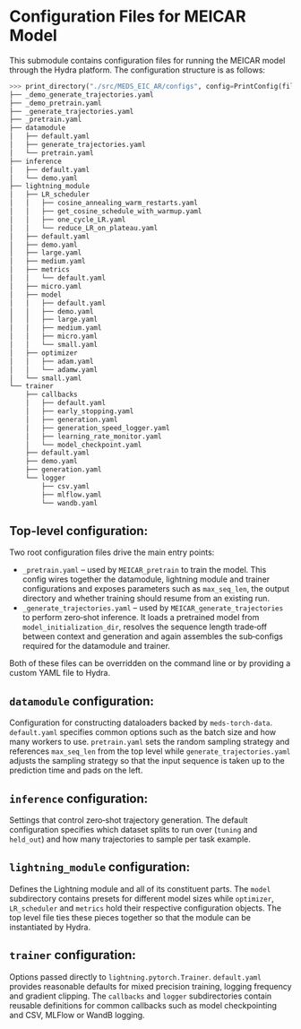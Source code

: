 # Configuration Files for MEICAR Model

This submodule contains configuration files for running the MEICAR model through the Hydra platform. The
configuration structure is as follows:

```python
>>> print_directory("./src/MEDS_EIC_AR/configs", config=PrintConfig(file_extension=".yaml"))
├── _demo_generate_trajectories.yaml
├── _demo_pretrain.yaml
├── _generate_trajectories.yaml
├── _pretrain.yaml
├── datamodule
│   ├── default.yaml
│   ├── generate_trajectories.yaml
│   └── pretrain.yaml
├── inference
│   ├── default.yaml
│   └── demo.yaml
├── lightning_module
│   ├── LR_scheduler
│   │   ├── cosine_annealing_warm_restarts.yaml
│   │   ├── get_cosine_schedule_with_warmup.yaml
│   │   ├── one_cycle_LR.yaml
│   │   └── reduce_LR_on_plateau.yaml
│   ├── default.yaml
│   ├── demo.yaml
│   ├── large.yaml
│   ├── medium.yaml
│   ├── metrics
│   │   └── default.yaml
│   ├── micro.yaml
│   ├── model
│   │   ├── default.yaml
│   │   ├── demo.yaml
│   │   ├── large.yaml
│   │   ├── medium.yaml
│   │   ├── micro.yaml
│   │   └── small.yaml
│   ├── optimizer
│   │   ├── adam.yaml
│   │   └── adamw.yaml
│   └── small.yaml
└── trainer
    ├── callbacks
    │   ├── default.yaml
    │   ├── early_stopping.yaml
    │   ├── generation.yaml
    │   ├── generation_speed_logger.yaml
    │   ├── learning_rate_monitor.yaml
    │   └── model_checkpoint.yaml
    ├── default.yaml
    ├── demo.yaml
    ├── generation.yaml
    └── logger
        ├── csv.yaml
        ├── mlflow.yaml
        └── wandb.yaml

```

## Top-level configuration:

Two root configuration files drive the main entry points:

- `_pretrain.yaml` – used by `MEICAR_pretrain` to train the model. This
    config wires together the datamodule, lightning module and trainer
    configurations and exposes parameters such as `max_seq_len`, the output
    directory and whether training should resume from an existing run.
- `_generate_trajectories.yaml` – used by `MEICAR_generate_trajectories` to
    perform zero‑shot inference. It loads a pretrained model from
    `model_initialization_dir`, resolves the sequence length trade‑off between
    context and generation and again assembles the sub‑configs required for the
    datamodule and trainer.

Both of these files can be overridden on the command line or by providing a
custom YAML file to Hydra.

## `datamodule` configuration:

Configuration for constructing dataloaders backed by
`meds-torch-data`. `default.yaml` specifies common options such as the batch
size and how many workers to use. `pretrain.yaml` sets the random sampling
strategy and references `max_seq_len` from the top level while
`generate_trajectories.yaml` adjusts the sampling strategy so that the input
sequence is taken up to the prediction time and pads on the left.

## `inference` configuration:

Settings that control zero‑shot trajectory generation. The default configuration
specifies which dataset splits to run over (`tuning` and `held_out`) and how many
trajectories to sample per task example.

## `lightning_module` configuration:

Defines the Lightning module and all of its constituent parts. The `model`
subdirectory contains presets for different model sizes while `optimizer`,
`LR_scheduler` and `metrics` hold their respective configuration objects. The
top level file ties these pieces together so that the module can be instantiated
by Hydra.

## `trainer` configuration:

Options passed directly to `lightning.pytorch.Trainer`. `default.yaml` provides
reasonable defaults for mixed precision training, logging frequency and
gradient clipping. The `callbacks` and `logger` subdirectories contain reusable
definitions for common callbacks such as model checkpointing and CSV, MLFlow or
WandB logging.
